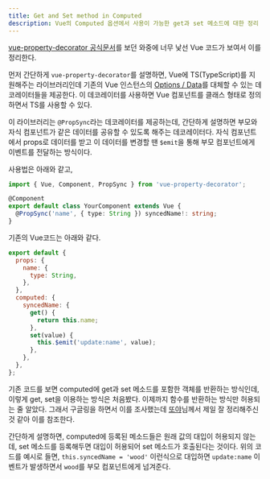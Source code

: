 ```yaml
---
title: Get and Set method in Computed
description: Vue의 Computed 옵션에서 사용이 가능한 get과 set 메소드에 대한 정리
---
```


[vue-property-decorator 공식문서](https://github.com/kaorun343/vue-property-decorator)를 보던 와중에 너무 낯선 Vue 코드가 보여서 이를 정리한다.

먼저 간단하게 `vue-property-decorator`를 설명하면, Vue에 TS(TypeScript)를 지원해주는 라이브러리인데 기존의 Vue 인스턴스의 [Options / Data](https://vuejs.org/v2/api/#Options-Data)를 대체할 수 있는 데코레이터들을 제공한다. 이 데코레이터를 사용하면 Vue 컴포넌트를 클래스 형태로 정의하면서 TS를 사용할 수 있다.

이 라이브러리는 `@PropSync`라는 데코레이터를 제공하는데, 간단하게 설명하면 부모와 자식 컴포넌트가 같은 데이터를 공유할 수 있도록 해주는 데코레이터다. 자식 컴포넌트에서 props로 데이터를 받고 이 데이터를 변경할 땐 `$emit`을 통해 부모 컴포넌트에게 이벤트를 전달하는 방식이다.

사용법은 아래와 같고,

```ts
import { Vue, Component, PropSync } from 'vue-property-decorator';

@Component
export default class YourComponent extends Vue {
  @PropSync('name', { type: String }) syncedName!: string;
}
```

기존의 Vue코드는 아래와 같다.

```js
export default {
  props: {
    name: {
      type: String,
    },
  },
  computed: {
    syncedName: {
      get() {
        return this.name;
      },
      set(value) {
        this.$emit('update:name', value);
      },
    },
  },
};
```

기존 코드를 보면 computed에 get과 set 메소드를 포함한 객체를 반환하는 방식인데, 이렇게 get, set을 이용하는 방식은 처음봤다. 이제까지 함수를 반환하는 방식만 허용되는 줄 알았다. 그래서 구글링을 하면서 이를 조사했는데 [또야](https://tofusand-dev.tistory.com/44)님께서 제일 잘 정리해주신 것 같아 이를 참조한다.

간단하게 설명하면, computed에 등록된 메소드들은 원래 값의 대입이 허용되지 않는데, set 메소드를 등록해두면 대입이 허용되어 set 메소드가 호출된다는 것이다. 위의 코드를 예시로 들면, `this.syncedName = 'wood'` 이런식으로 대입하면 `update:name` 이벤트가 발생하면서 `wood`를 부모 컴포넌트에게 넘겨준다.
